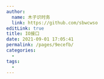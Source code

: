 ```yaml
---
author: 
  name: 木子识时务
  link: https://github.com/sbwcwso
editLink: true
title: IO接口
date: 2021-09-01 17:05:41
permalink: /pages/9ecefb/
categories: 
  - 
tags: 
  - 
---
```

